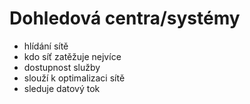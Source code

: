 # Dohledová centra/systémy
- hlídání sítě
- kdo síť zatěžuje nejvíce
- dostupnost služby
- slouží k optimalizaci sítě
- sleduje datový tok
